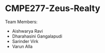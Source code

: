 # CMPE277-Zeus-Realty

Team Members:
- Aishwarya Ravi
- Dharahasini Gangalapudi
- Sarinder Virk
- Varun Alla
